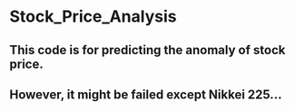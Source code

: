 # Stock_Price_Analysis
## This code is for predicting the anomaly of stock price.
## However, it might be failed except Nikkei 225...
